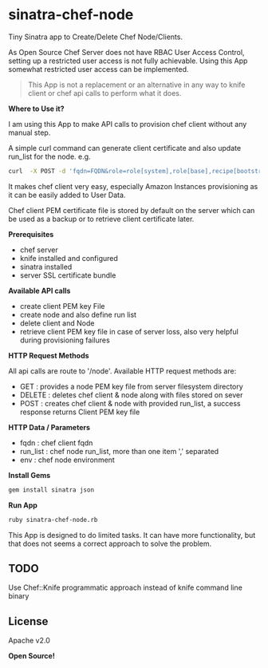 sinatra-chef-node
=================


Tiny Sinatra app to Create/Delete Chef Node/Clients.

As Open Source Chef Server does not have RBAC User Access Control, setting up a restricted user access is not fully achievable. Using this App somewhat restricted user access can be implemented.

> This App is not a replacement or an alternative in any way to knife client or chef api
calls to perform what it does.

**Where to Use it?**

I am using this App to make API calls to provision chef client without any manual step.

A simple curl command can generate client certificate and also update run_list for the node. e.g.

```sh
curl  -X POST -d 'fqdn=FQDN&role=role[system],role[base],recipe[bootstrap]&env=ENVIRONMENT' -u USER:PASSWORD "https://SERVER:PORT/node" --insecure
```

It makes chef client very easy, especially Amazon Instances provisioning as it can be easily added to User Data.

Chef client PEM certificate file is stored by default on the server which can be used as a backup or to retrieve client certificate later. 

**Prerequisites**

- chef server
- knife installed and configured
- sinatra installed
- server SSL certificate bundle

**Available API calls**

- create client PEM key File
- create node and also define run list
- delete client and Node
- retrieve client PEM key file in case of server loss, also very
  helpful during provisioning failures

**HTTP Request Methods**

All api calls are route to '/node'. Available HTTP request methods are:

- GET : provides a node PEM key file from server filesystem directory
- DELETE : deletes chef client \& node along with files stored on sever
- POST : creates chef client \& node with provided run_list, a success
  response returns Client PEM key file

**HTTP Data / Parameters**

- fqdn : chef client fqdn
- run_list : chef node run_list, more than one item ',' separated
- env : chef node environment

**Install Gems**

```sh
gem install sinatra json 
```

**Run App**

```sh
ruby sinatra-chef-node.rb
```

This App is designed to do limited tasks. It can have more functionality, but that
does not seems a correct approach to solve the problem.


TODO
---

Use Chef::Knife programmatic approach instead of knife command line binary

License
----

Apache v2.0


**Open Source!**
